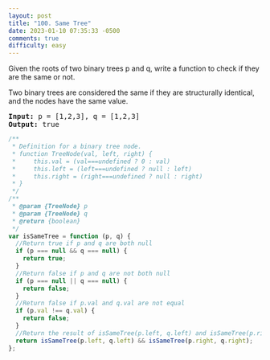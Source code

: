 ```yaml
---
layout: post
title: "100. Same Tree"
date: 2023-01-10 07:35:33 -0500
comments: true
difficulty: easy
---
```


Given the roots of two binary trees p and q, write a function to check if they are the same or not.

Two binary trees are considered the same if they are structurally identical, and the nodes have the same value.

<pre><strong>Input:</strong> p = [1,2,3], q = [1,2,3]
<strong>Output:</strong> true
</pre>

```javascript
/**
 * Definition for a binary tree node.
 * function TreeNode(val, left, right) {
 *     this.val = (val===undefined ? 0 : val)
 *     this.left = (left===undefined ? null : left)
 *     this.right = (right===undefined ? null : right)
 * }
 */
/**
 * @param {TreeNode} p
 * @param {TreeNode} q
 * @return {boolean}
 */
var isSameTree = function (p, q) {
  //Return true if p and q are both null
  if (p === null && q === null) {
    return true;
  }
  //Return false if p and q are not both null
  if (p === null || q === null) {
    return false;
  }
  //Return false if p.val and q.val are not equal
  if (p.val !== q.val) {
    return false;
  }
  //Return the result of isSameTree(p.left, q.left) and isSameTree(p.right, q.right)
  return isSameTree(p.left, q.left) && isSameTree(p.right, q.right);
};
```
